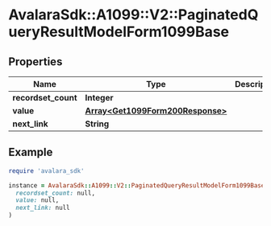 # AvalaraSdk::A1099::V2::PaginatedQueryResultModelForm1099Base

## Properties

| Name | Type | Description | Notes |
| ---- | ---- | ----------- | ----- |
| **recordset_count** | **Integer** |  | [optional] |
| **value** | [**Array&lt;Get1099Form200Response&gt;**](Get1099Form200Response.md) |  | [optional] |
| **next_link** | **String** |  | [optional] |

## Example

```ruby
require 'avalara_sdk'

instance = AvalaraSdk::A1099::V2::PaginatedQueryResultModelForm1099Base.new(
  recordset_count: null,
  value: null,
  next_link: null
)
```

